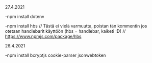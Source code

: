 27.4.2021

-npm install dotenv

-npm install hbs
// Tästä ei vielä varmuutta, poistan tän kommentin jos otetaan handlebarit käyttöön (hbs = handlebar, kaiketi :D)
// https://www.npmjs.com/package/hbs

26.4.2021

-npm install bcryptjs cookie-parser jsonwebtoken